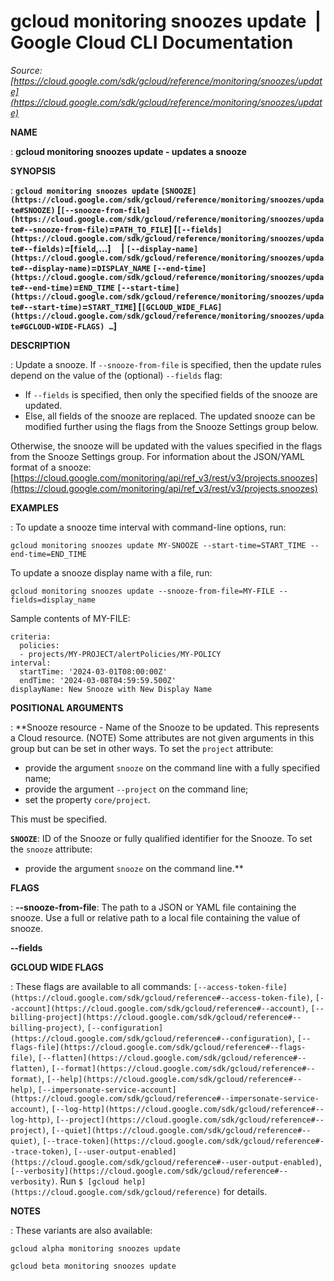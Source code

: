 # gcloud monitoring snoozes update  |  Google Cloud CLI Documentation

*Source: [https://cloud.google.com/sdk/gcloud/reference/monitoring/snoozes/update](https://cloud.google.com/sdk/gcloud/reference/monitoring/snoozes/update)*

**NAME**

: **gcloud monitoring snoozes update - updates a snooze**

**SYNOPSIS**

: **`gcloud monitoring snoozes update` `[SNOOZE](https://cloud.google.com/sdk/gcloud/reference/monitoring/snoozes/update#SNOOZE)` [`[--snooze-from-file](https://cloud.google.com/sdk/gcloud/reference/monitoring/snoozes/update#--snooze-from-file)`=`PATH_TO_FILE`] [`[--fields](https://cloud.google.com/sdk/gcloud/reference/monitoring/snoozes/update#--fields)`=[`field`,…]     | `[--display-name](https://cloud.google.com/sdk/gcloud/reference/monitoring/snoozes/update#--display-name)`=`DISPLAY_NAME` `[--end-time](https://cloud.google.com/sdk/gcloud/reference/monitoring/snoozes/update#--end-time)`=`END_TIME` `[--start-time](https://cloud.google.com/sdk/gcloud/reference/monitoring/snoozes/update#--start-time)`=`START_TIME`] [`[GCLOUD_WIDE_FLAG](https://cloud.google.com/sdk/gcloud/reference/monitoring/snoozes/update#GCLOUD-WIDE-FLAGS) …`]**

**DESCRIPTION**

: Update a snooze.
If `--snooze-from-file` is specified, then the update rules depend on
the value of the (optional) `--fields` flag:

- If `--fields` is specified, then only the specified fields of the
snooze are updated.
- Else, all fields of the snooze are replaced. The updated snooze can be modified
further using the flags from the Snooze Settings group below.

Otherwise, the snooze will be updated with the values specified in the flags
from the Snooze Settings group.
For information about the JSON/YAML format of a snooze: [https://cloud.google.com/monitoring/api/ref_v3/rest/v3/projects.snoozes](https://cloud.google.com/monitoring/api/ref_v3/rest/v3/projects.snoozes)

**EXAMPLES**

: To update a snooze time interval with command-line options, run:

```
gcloud monitoring snoozes update MY-SNOOZE --start-time=START_TIME --end-time=END_TIME
```

To update a snooze display name with a file, run:

```
gcloud monitoring snoozes update --snooze-from-file=MY-FILE --fields=display_name
```

Sample contents of MY-FILE:

```
criteria:
  policies:
  - projects/MY-PROJECT/alertPolicies/MY-POLICY
interval:
  startTime: '2024-03-01T08:00:00Z'
  endTime: '2024-03-08T04:59:59.500Z'
displayName: New Snooze with New Display Name
```

**POSITIONAL ARGUMENTS**

: **Snooze resource - Name of the Snooze to be updated. This represents a Cloud
resource. (NOTE) Some attributes are not given arguments in this group but can
be set in other ways.
To set the `project` attribute:

- provide the argument `snooze` on the command line with a fully
specified name;
- provide the argument `--project` on the command line;
- set the property `core/project`.

This must be specified.

**`SNOOZE`**:
ID of the Snooze or fully qualified identifier for the Snooze.
To set the `snooze` attribute:

- provide the argument `snooze` on the command line.**

**FLAGS**

: **--snooze-from-file**:
The path to a JSON or YAML file containing the snooze. Use a full or relative
path to a local file containing the value of snooze.

**--fields**

**GCLOUD WIDE FLAGS**

: These flags are available to all commands: `[--access-token-file](https://cloud.google.com/sdk/gcloud/reference#--access-token-file)`,
`[--account](https://cloud.google.com/sdk/gcloud/reference#--account)`, `[--billing-project](https://cloud.google.com/sdk/gcloud/reference#--billing-project)`,
`[--configuration](https://cloud.google.com/sdk/gcloud/reference#--configuration)`,
`[--flags-file](https://cloud.google.com/sdk/gcloud/reference#--flags-file)`,
`[--flatten](https://cloud.google.com/sdk/gcloud/reference#--flatten)`, `[--format](https://cloud.google.com/sdk/gcloud/reference#--format)`, `[--help](https://cloud.google.com/sdk/gcloud/reference#--help)`, `[--impersonate-service-account](https://cloud.google.com/sdk/gcloud/reference#--impersonate-service-account)`,
`[--log-http](https://cloud.google.com/sdk/gcloud/reference#--log-http)`,
`[--project](https://cloud.google.com/sdk/gcloud/reference#--project)`, `[--quiet](https://cloud.google.com/sdk/gcloud/reference#--quiet)`, `[--trace-token](https://cloud.google.com/sdk/gcloud/reference#--trace-token)`, `[--user-output-enabled](https://cloud.google.com/sdk/gcloud/reference#--user-output-enabled)`,
`[--verbosity](https://cloud.google.com/sdk/gcloud/reference#--verbosity)`.
Run `$ [gcloud help](https://cloud.google.com/sdk/gcloud/reference)` for details.

**NOTES**

: These variants are also available:

```
gcloud alpha monitoring snoozes update
```

```
gcloud beta monitoring snoozes update
```